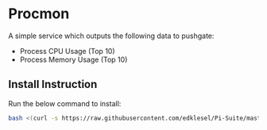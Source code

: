 # Procmon
 
A simple service which outputs the following data to pushgate:
* Process CPU Usage (Top 10)
* Process Memory Usage (Top 10)

## Install Instruction

Run the below command to install:

```bash
bash <(curl -s https://raw.githubusercontent.com/edklesel/Pi-Suite/master/Monitoring/ProcMon/install.sh) -h
```